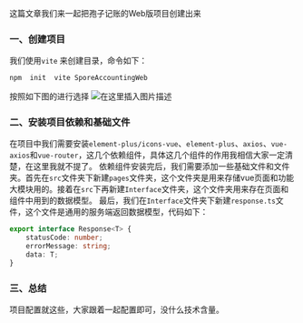 ﻿这篇文章我们来一起把孢子记账的Web版项目创建出来
### 一、创建项目
我们使用`vite` 来创建目录，命令如下：
```bash
npm  init  vite SporeAccountingWeb
```
按照如下图的进行选择
![在这里插入图片描述](https://i-blog.csdnimg.cn/direct/0bf4364d76ea46d98962b7283573af6a.png)
### 二、安装项目依赖和基础文件
在项目中我们需要安装`element-plus/icons-vue`、`element-plus`、`axios`、`vue-axios`和`vue-router`，这几个依赖组件，具体这几个组件的作用我相信大家一定清楚，在这里我就不提了。
依赖组件安装完后，我们需要添加一些基础文件和文件夹。首先在`src`文件夹下新建`pages`文件夹，这个文件夹是用来存储vue页面和功能大模块用的。接着在`src`下再新建`Interface`文件夹，这个文件夹用来存在页面和组件中用到的数据模型。
最后，我们在`Interface`文件夹下新建`response.ts`文件，这个文件是通用的服务端返回数据模型，代码如下：
```typescript
export interface Response<T> {
    statusCode: number;
    errorMessage: string;
    data: T;
}
```

### 三、总结
项目配置就这些，大家跟着一起配置即可，没什么技术含量。
